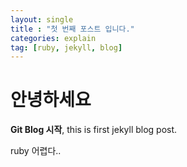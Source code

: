 ```yaml
---
layout: single
title : "첫 번째 포스트 입니다."
categories: explain
tag: [ruby, jekyll, blog]
---
```


# 안녕하세요

**Git Blog 시작**, this is first jekyll blog post.

ruby 어렵다..